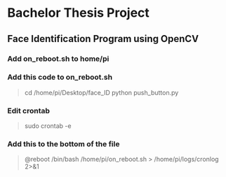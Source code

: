 # Bachelor Thesis Project
## Face Identification Program using OpenCV
### Add on_reboot.sh to home/pi
### Add this code to on_reboot.sh
> cd /home/pi/Desktop/face_ID
> python push_button.py
### Edit crontab
> sudo crontab -e
### Add this to the bottom of the file
> @reboot /bin/bash /home/pi/on_reboot.sh > /home/pi/logs/cronlog 2>&1
